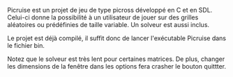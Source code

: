 Picruise est un projet de jeu de type picross développé en C et en SDL. Celui-ci donne la possibilité à un utilisateur de jouer sur des grilles aléatoires ou prédéfinies de taille variable. Un solveur est aussi inclus.

Le projet est déjà compilé, il suffit donc de lancer l'exécutable Picruise dans le fichier bin.

Notez que le solveur est très lent pour certaines matrices.
De plus, changer les dimensions de la fenêtre dans les options fera crasher le bouton quittter.
